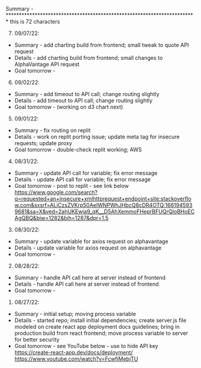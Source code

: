 Summary - ************************************************************************ this is 72 characters

7. 09/07/22:
 - Summary - add charting build from frontend; small tweak to quote API request
 - Details - add charting build from frontend; small changes to AlphaVantage API request
 - Goal tomorrow -

6. 09/02/22:
 - Summary - add timeout to API call; change routing slightly
 - Details - add timeout to API call; change routing slightly
 - Goal tomorrow - (working on d3 chart next)

5. 09/01/22:
 - Summary - fix routing on replit
 - Details - work on replit porting issue; update meta tag for insecure requests; update proxy
 - Goal tomorrow - double-check replit working; AWS

4. 08/31/22:
 - Summary - update API call for variable; fix error message
 - Details - update API call for variable; fix error message
 - Goal tomorrow - post to replit - see link below
 https://www.google.com/search?q=requested+an+insecure+xmlhttprequest+endpoint+site:stackoverflow.com&sxsrf=ALiCzsZVKrp50AeIWNPWhJHbcQ8cDR4OTQ:1661945939681&sa=X&ved=2ahUKEwja9_qK__D5AhXemmoFHeprBFUQrQIoBHoECAgQBQ&biw=1282&bih=1287&dpr=1.5

3. 08/30/22:
 - Summary - update variable for axios request on alphavantage
 - Details - update variable for axios request on alphavantage
 - Goal tomorrow -

2. 08/28/22:
 - Summary - handle API call here at server instead of frontend
 - Details - handle API call here at server instead of frontend
 - Goal tomorrow -

1. 08/27/22:
 - Summary - initial setup; moving process variable
 - Details - started repo; install initial dependencies; create server.js file modeled on create react app deployment docs guidelines; bring in production build from react frontend; move process variable to server for better security
 - Goal tomorrow - see YouTube below - use to hide API key
 https://create-react-app.dev/docs/deployment/
https://www.youtube.com/watch?v=FcwfjMebjTU
